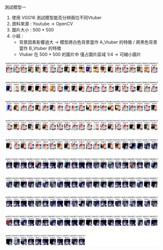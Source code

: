 測試模型一
1. 使用 VGG16 測試模型能否分辨兩位不同Vtuber
2. 資料來源 : Youtube -> OpenCV
3. 圖片大小 : 500 * 500
4. 小結 :   
    - 背景因素影響過大 -> 模型將白色背景當作 A_Vtuber 的特徵 / 將黑色背景當作 B_Vtuber 的特徵
    - Vtuber 在 500 * 500 的圖片中 僅占圖片區域 1/4 -> 可縮小圖片

![Image text](https://github.com/h0806449f/Project_Tibame/blob/main/%E7%AC%AC%E4%B8%80%E6%AC%A1.png)
